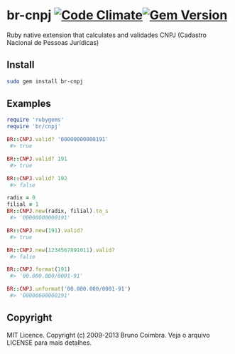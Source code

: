 # br-cnpj [![Code Climate](https://codeclimate.com/github/bbcoimbra/br-cnpj.png)](https://codeclimate.com/github/bbcoimbra/br-cnpj)[![Gem Version](https://badge.fury.io/rb/br-cnpj.png)](http://badge.fury.io/rb/br-cnpj)

Ruby native extension that calculates and validades CNPJ (Cadastro Nacional de
Pessoas Jurídicas)

## Install

```bash
sudo gem install br-cnpj
```

## Examples

```ruby
require 'rubygems'
require 'br/cnpj'

BR::CNPJ.valid? '00000000000191'
 #> true

BR::CNPJ.valid? 191
 #> true

BR::CNPJ.valid? 192
 #> false

radix = 0
filial = 1
BR::CNPJ.new(radix, filial).to_s
 #> '00000000000191'

BR::CNPJ.new(191).valid?
 #> true

BR::CNPJ.new(1234567891011).valid?
 #> false

BR::CNPJ.format(191)
 #> '00.000.000/0001-91'

BR::CNPJ.unformat('00.000.000/0001-91')
 #> '00000000000191'
```

## Copyright

MIT Licence. Copyright (c) 2009-2013 Bruno Coimbra. Veja o arquivo LICENSE para mais detalhes.
